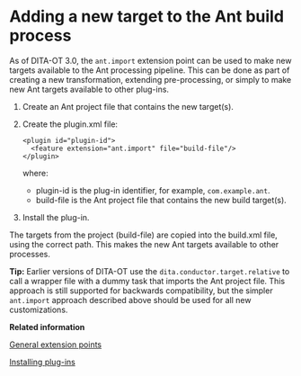 # Adding a new target to the Ant build process

As of DITA-OT 3.0, the `ant.import` extension point can be used to make new targets available to the Ant processing pipeline. This can be done as part of creating a new transformation, extending pre-processing, or simply to make new Ant targets available to other plug-ins.

1.  Create an Ant project file that contains the new target\(s\).

2.  Create the plugin.xml file:

    ```
    <plugin id="plugin-id">
      <feature extension="ant.import" file="build-file"/>
    </plugin>
    ```

    where:

    -   plugin-id is the plug-in identifier, for example, `com.example.ant`.
    -   build-file is the Ant project file that contains the new build target\(s\).
3.  Install the plug-in.


The targets from the project \(build-file\) are copied into the build.xml file, using the correct path. This makes the new Ant targets available to other processes.

**Tip:** Earlier versions of DITA-OT use the `dita.conductor.target.relative` to call a wrapper file with a dummy task that imports the Ant project file. This approach is still supported for backwards compatibility, but the simpler `ant.import` approach described above should be used for all new customizations.

**Related information**  


[General extension points](../extension-points/plugin-extension-points-general.md)

[Installing plug-ins](../topics/plugins-installing.md)


